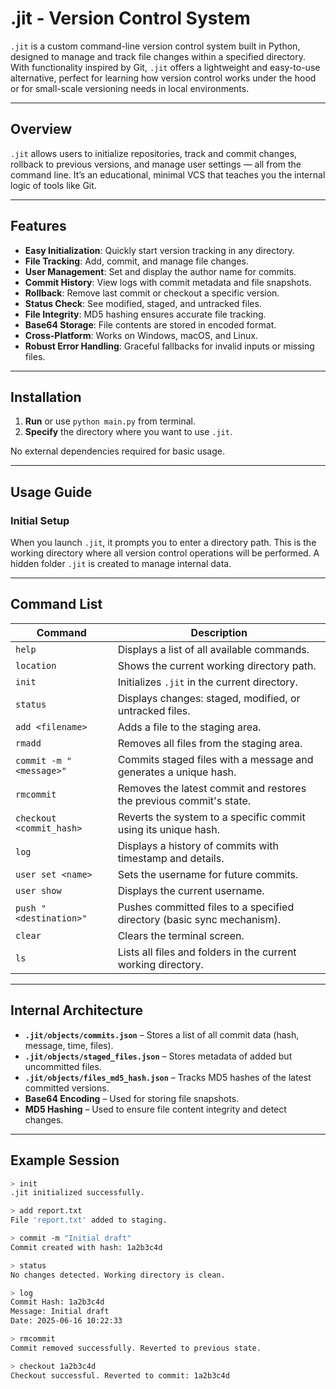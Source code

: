 #  .jit - Version Control System

`.jit` is a custom command-line version control system built in Python, designed to manage and track file changes within a specified directory. With functionality inspired by Git, `.jit` offers a lightweight and easy-to-use alternative, perfect for learning how version control works under the hood or for small-scale versioning needs in local environments.

---

##  Overview

`.jit` allows users to initialize repositories, track and commit changes, rollback to previous versions, and manage user settings — all from the command line. It’s an educational, minimal VCS that teaches you the internal logic of tools like Git.

---

##  Features

-  **Easy Initialization**: Quickly start version tracking in any directory.
-  **File Tracking**: Add, commit, and manage file changes.
-  **User Management**: Set and display the author name for commits.
-  **Commit History**: View logs with commit metadata and file snapshots.
-  **Rollback**: Remove last commit or checkout a specific version.
-  **Status Check**: See modified, staged, and untracked files.
-  **File Integrity**: MD5 hashing ensures accurate file tracking.
-  **Base64 Storage**: File contents are stored in encoded format.
-  **Cross-Platform**: Works on Windows, macOS, and Linux.
-  **Robust Error Handling**: Graceful fallbacks for invalid inputs or missing files.

---

##  Installation

1. **Run** or use `python main.py` from terminal.
2. **Specify** the directory where you want to use `.jit`.

No external dependencies required for basic usage.

---

##  Usage Guide

###  Initial Setup

When you launch `.jit`, it prompts you to enter a directory path. This is the working directory where all version control operations will be performed. A hidden folder `.jit` is created to manage internal data.

---

##  Command List

| Command                         | Description                                                                 |
|----------------------------------|-----------------------------------------------------------------------------|
| `help`                           | Displays a list of all available commands.                                 |
| `location`                       | Shows the current working directory path.                                  |
| `init`                           | Initializes `.jit` in the current directory.                              |
| `status`                         | Displays changes: staged, modified, or untracked files.                    |
| `add <filename>`                 | Adds a file to the staging area.                                           |
| `rmadd`                          | Removes all files from the staging area.                                   |
| `commit -m "<message>"`          | Commits staged files with a message and generates a unique hash.          |
| `rmcommit`                       | Removes the latest commit and restores the previous commit's state.       |
| `checkout <commit_hash>`         | Reverts the system to a specific commit using its unique hash.            |
| `log`                            | Displays a history of commits with timestamp and details.                  |
| `user set <name>`                | Sets the username for future commits.                                      |
| `user show`                      | Displays the current username.                                             |
| `push "<destination>"`           | Pushes committed files to a specified directory (basic sync mechanism).   |
| `clear`                          | Clears the terminal screen.                                               |
| `ls`                             | Lists all files and folders in the current working directory.             |


---

##  Internal Architecture

- **`.jit/objects/commits.json`** – Stores a list of all commit data (hash, message, time, files).
- **`.jit/objects/staged_files.json`** – Stores metadata of added but uncommitted files.
- **`.jit/objects/files_md5_hash.json`** – Tracks MD5 hashes of the latest committed versions.
- **Base64 Encoding** – Used for storing file snapshots.
- **MD5 Hashing** – Used to ensure file content integrity and detect changes.

---

##  Example Session

```bash
> init
.jit initialized successfully.

> add report.txt
File 'report.txt' added to staging.

> commit -m "Initial draft"
Commit created with hash: 1a2b3c4d

> status
No changes detected. Working directory is clean.

> log
Commit Hash: 1a2b3c4d
Message: Initial draft
Date: 2025-06-16 10:22:33

> rmcommit
Commit removed successfully. Reverted to previous state.

> checkout 1a2b3c4d
Checkout successful. Reverted to commit: 1a2b3c4d
